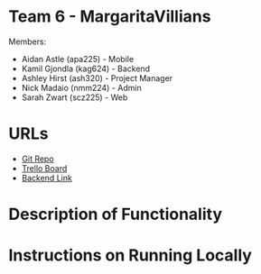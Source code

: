 
# Team 6 - MargaritaVillians

Members:

* Aidan Astle (apa225) - Mobile
* Kamil Gjondla (kag624) - Backend
* Ashley Hirst (ash320) - Project Manager
* Nick Madaio (nmm224) - Admin
* Sarah Zwart (scz225) - Web

# URLs

* [Git Repo](https://bitbucket.org/cse216-fa23-kag624/cse216-2023fa-team-6/src/master/)
* [Trello Board](https://trello.com/b/TdzCpzDz/phase-1)
* [Backend Link](team-margville.cse.lehigh.edu)

# Description of Functionality

# Instructions on Running Locally
